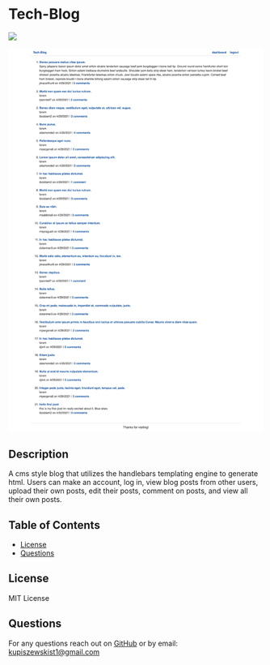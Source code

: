 # Tech-Blog
  <img src='https://img.shields.io/badge/LICENSE-MIT-blue'/> 

  ![screenshot](./images/screenshot.png)
## Description
A cms style blog that utilizes the handlebars templating engine to generate html.  Users can make an account, log in, view blog posts from other users, upload their own posts, edit their posts, comment on posts, and view all their own posts.
## Table of Contents
* [License](#license)
* [Questions](#questions)
## License
MIT License
## Questions
For any questions reach out on [GitHub](https://github.com/PaulKup) or by email: kupiszewskist1@gmail.com
